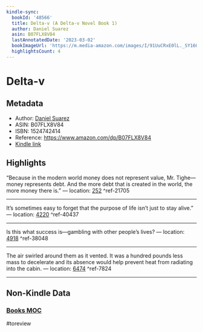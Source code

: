 ```yaml
---
kindle-sync:
  bookId: '48566'
  title: Delta-v (A Delta-v Novel Book 1)
  author: Daniel Suarez
  asin: B07FLX8V84
  lastAnnotatedDate: '2023-03-02'
  bookImageUrl: 'https://m.media-amazon.com/images/I/91UuCRxE0lL._SY160.jpg'
  highlightsCount: 4
---
```

# Delta-v
## Metadata
* Author: [Daniel Suarez](https://www.amazon.comundefined)
* ASIN: B07FLX8V84
* ISBN: 1524742414
* Reference: https://www.amazon.com/dp/B07FLX8V84
* [Kindle link](kindle://book?action=open&asin=B07FLX8V84)

## Highlights
“Because in the modern world money does not represent value, Mr. Tighe—money represents debt. And the more debt that is created in the world, the more money there is.” — location: [252](kindle://book?action=open&asin=B07FLX8V84&location=252) ^ref-21705

---
It’s sometimes easy to forget that the purpose of life isn’t just to stay alive.” — location: [4220](kindle://book?action=open&asin=B07FLX8V84&location=4220) ^ref-40437

---
Is this what success is—gambling with other people’s lives? — location: [4918](kindle://book?action=open&asin=B07FLX8V84&location=4918) ^ref-38048

---
The air swirled around them as it vented. It was a hundred pounds less mass to decelerate and its absence would help prevent heat from radiating into the cabin. — location: [6474](kindle://book?action=open&asin=B07FLX8V84&location=6474) ^ref-7824

---
## Non-Kindle Data
### [Books MOC](Books%20MOC.md)
#toreview
